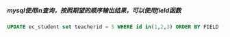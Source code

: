 ##### mysql使用in查询，按照期望的顺序输出结果，可以使用field函数
```sql
UPDATE ec_student set teacherid = 5 WHERE id in(1,2,3) ORDER BY FIELD (id,1,2,3)
```
